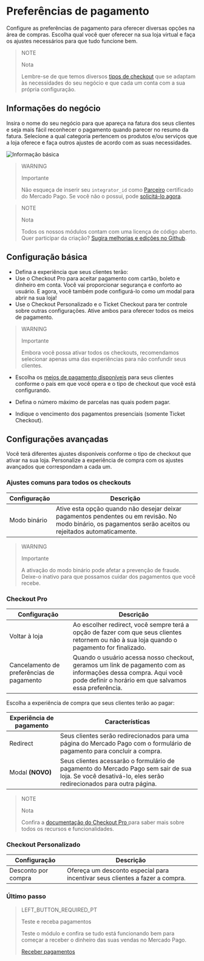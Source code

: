 # Preferências de pagamento


Configure as preferências de pagamento para oferecer diversas opções na área de compras. Escolha qual você quer oferecer na sua loja virtual e faça os ajustes necessários para que tudo funcione bem.

> NOTE
>
> Nota
>
> Lembre-se de que temos diversos [tipos de checkout](https://www.mercadopago.com.br/developers/pt/guides/plugins/prestashop/introduction/#bookmark_tipos_de_checkout) que se adaptam às necessidades do seu negócio e que cada um conta com a sua própria configuração. 


## Informações do negócio

Insira o nome do seu negócio para que apareça na fatura dos seus clientes e seja mais fácil reconhecer o pagamento quando parecer no resumo da fatura. Selecione a qual categoria pertencem os produtos e/ou serviços que a loja oferece e faça outros ajustes de acordo com as suas necessidades. 

![Informação básica](/images/prestashop/preferences_pt.png)

> WARNING
>
> Importante
>
> Não esqueça de inserir seu `integrator_id` como [Parceiro](https://partners.mercadopago.com/) certificado do Mercado Pago. Se você não o possui, pode [solicitá-lo agora](https://docs.google.com/forms/d/e/1FAIpQLScTwPlLRVW2rB_BnCxekUnfJu9rn-tUMh8ENAnqpxLeB8ULUw/viewform?usp=sf_link).

<span></span>

> NOTE
>
> Nota
>
> Todos os nossos módulos contam com uma licença de código aberto. Quer participar da criação? [Sugira melhorias e edições no Github](https://github.com/mercadopago/cart-prestashop-7).

## Configuração básica

* Defina a experiência que seus clientes terão:
 * Use o Checkout Pro para aceitar pagamento com cartão, boleto e dinheiro em conta. Você vai proporcionar segurança e conforto ao usuário. E agora, você também pode configurá-lo como um modal para abrir na sua loja!
 * Use o Checkout Personalizado e o Ticket Checkout para ter controle sobre outras configurações. Ative ambos para oferecer todos os meios de pagamento.

> WARNING
>
> Importante
>
> Embora você possa ativar todos os checkouts, recomendamos selecionar apenas uma das experiências para não confundir seus clientes.

* Escolha os [meios de pagamento disponíveis](https://www.mercadopago.com.br/developers/pt/guides/localization/payment-methods/) para seus clientes conforme o país em que você opera e o tipo de checkout que você está configurando.

* Defina o número máximo de parcelas nas quais podem pagar.

* Indique o vencimento dos pagamentos presenciais (somente Ticket Checkout).

## Configurações avançadas

Você terá diferentes ajustes disponíveis conforme o tipo de checkout que ativar na sua loja. Personalize a experiência de compra com os ajustes avançados que correspondam a cada um.

### Ajustes comuns para todos os checkouts

| Configuração  | Descrição                                                               	                |
|---------------|-----------------------------------------------------------------------------------------------|
| Modo binário  | Ative esta opção quando não desejar deixar pagamentos pendentes ou em revisão. No modo binário, os pagamentos serão aceitos ou rejeitados automaticamente.|

> WARNING
>
> Importante
>
> A ativação do modo binário pode afetar a prevenção de fraude. Deixe-o inativo para que possamos cuidar dos pagamentos que você recebe.

### Checkout Pro

| Configuração               | Descrição                                                              	                                   |
|----------------------------|----------------------------------------------------------------------------------------------------------------|
| Voltar à loja              | Ao escolher redirect, você sempre terá a opção de fazer com que seus clientes retornem ou não à sua loja quando o pagamento for finalizado.|
| Cancelamento de preferências de pagamento | Quando o usuário acessa nosso checkout, geramos um link de pagamento com as informações dessa compra. Aqui você pode definir o horário em que salvamos essa preferência. |

Escolha a experiência de compra que seus clientes terão ao pagar: 

| Experiência de pagamento      | Características                                                              	                                 |
|-------------------------------|----------------------------------------------------------------------------------------------------------------|
| Redirect     	                | Seus clientes serão redirecionados para uma página do Mercado Pago com o formulário de pagamento para concluir a compra.|
| Modal **(NOVO)**              | Seus clientes acessarão o formulário de pagamento do Mercado Pago sem sair de sua loja. Se você desativá-lo, eles serão redirecionados para outra página.|

> NOTE
>
> Nota
>
> Confira a [documentação do Checkout Pro ](https://www.mercadopago.com.br/developers/pt/guides/payments/web-payment-checkout/introduction/) para saber mais sobre todos os recursos e funcionalidades.

### Checkout Personalizado

| Configuração                    | Descrição                                                                        |
|---------------------------------|----------------------------------------------------------------------------------|
| Desconto por compra             | Ofereça um desconto especial para incentivar seus clientes a fazer a compra.     |

### Último passo

> LEFT_BUTTON_REQUIRED_PT
>
> Teste e receba pagamentos
>
> Teste o módulo e confira se tudo está funcionando bem para começar a receber o dinheiro das suas vendas no Mercado Pago.
>
>
> [Receber pagamentos](https://www.mercadopago.com.br/developers/pt/guides/plugins/prestashop/receive-payments/)